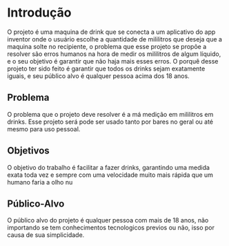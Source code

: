 # Introdução

O projeto é uma maquina de drink que se conecta a um aplicativo do app inventor onde o usuário escolhe a quantidade de mililitros que deseja que a maquina solte no recipiente, o problema que esse projeto se propõe a resolver são erros humanos na hora de medir os mililitros de algum líquido, e o seu objetivo é garantir que não haja mais esses erros. O porquê desse projeto ter sido feito é garantir que todos os drinks sejam exatamente iguais, e seu público alvo é qualquer pessoa acima dos 18 anos. 

## Problema

O problema que o projeto deve resolver é a má medição em mililitros em drinks. Esse projeto será pode ser usado tanto por bares no geral ou até mesmo para uso pessoal. 

## Objetivos

O objetivo do trabalho é facilitar a fazer drinks, garantindo uma medida exata toda vez e sempre com uma velocidade muito mais rápida que um humano faria a olho nu 
 
## Público-Alvo

O público alvo do projeto é qualquer pessoa com mais de 18 anos, não importando se tem conhecimentos tecnologicos previos ou não, isso por causa de sua simplicidade.
